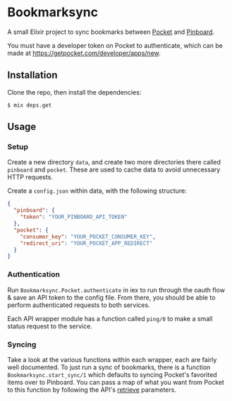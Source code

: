 # Bookmarksync

A small Elixir project to sync bookmarks between [Pocket](https://getpocket.com) and [Pinboard](https://pinboard.in).

You must have a developer token on Pocket to authenticate, which can be made at https://getpocket.com/developer/apps/new.

## Installation

Clone the repo, then install the dependencies:
```shell
$ mix deps.get
```

## Usage

### Setup

Create a new directory `data`, and create two more directories there called `pinboard` and `pocket`. These are used to cache data to avoid unnecessary HTTP requests.

Create a `config.json` within data, with the following structure:
```json
{
  "pinboard": {
    "token": "YOUR_PINBOARD_API_TOKEN"
  },
  "pocket": {
    "consumer_key": "YOUR_POCKET_CONSUMER_KEY",
    "redirect_uri": "YOUR_POCKET_APP_REDIRECT"
  }
}
```

### Authentication

Run `Bookmarksync.Pocket.authenticate` in iex to run through the oauth flow & save an API token to the config file. From there, you should be able to perform authenticated requests to both services.

Each API wrapper module has a function called `ping/0` to make a small status request to the service.

### Syncing

Take a look at the various functions within each wrapper, each are fairly well documented. To just run a sync of bookmarks, there is a function `Bookmarksync.start_sync/1` which defaults to syncing Pocket's favorited items over to Pinboard. You can pass a map of what you want from Pocket to this function by following the API's [retrieve](https://getpocket.com/developer/docs/v3/retrieve) parameters.
